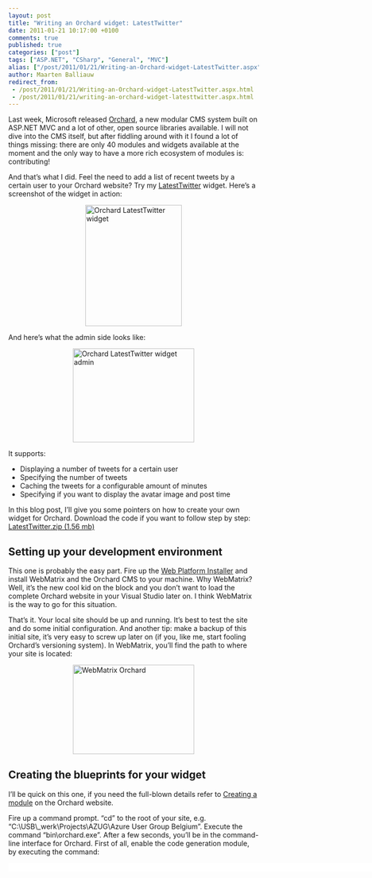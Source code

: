 ```yaml
---
layout: post
title: "Writing an Orchard widget: LatestTwitter"
date: 2011-01-21 10:17:00 +0100
comments: true
published: true
categories: ["post"]
tags: ["ASP.NET", "CSharp", "General", "MVC"]
alias: ["/post/2011/01/21/Writing-an-Orchard-widget-LatestTwitter.aspx", "/post/2011/01/21/writing-an-orchard-widget-latesttwitter.aspx"]
author: Maarten Balliauw
redirect_from:
 - /post/2011/01/21/Writing-an-Orchard-widget-LatestTwitter.aspx.html
 - /post/2011/01/21/writing-an-orchard-widget-latesttwitter.aspx.html
---
```

<p>Last week, Microsoft released <a href="http://www.orchardproject.net/">Orchard</a>, a new modular CMS system built on ASP.NET MVC and a lot of other, open source libraries available. I will not dive into the CMS itself, but after fiddling around with it I found a lot of things missing: there are only 40 modules and widgets available at the moment and the only way to have a more rich ecosystem of modules is: contributing!</p>
<p>And that&rsquo;s what I did. Feel the need to add a list of recent tweets by a certain user to your Orchard website? Try my <a href="http://www.orchardproject.net/gallery/Packages/Search?packageType=Modules&amp;searchCategory=All+Categories&amp;searchTerm=latesttwitter" target="_blank">LatestTwitter</a> widget. Here&rsquo;s a screenshot of the widget in action:</p>
<p><a href="/images/image_98.png"><img style="background-image: none; border-bottom: 0px; border-left: 0px; padding-left: 0px; padding-right: 0px; display: block; float: none; margin-left: auto; border-top: 0px; margin-right: auto; border-right: 0px; padding-top: 0px" title="Orchard LatestTwitter widget" src="/images/image_thumb_68.png" border="0" alt="Orchard LatestTwitter widget" width="194" height="244" /></a></p>
<p>And here&rsquo;s what the admin side looks like:</p>
<p><a href="/images/image_99.png"><img style="background-image: none; border-bottom: 0px; border-left: 0px; padding-left: 0px; padding-right: 0px; display: block; float: none; margin-left: auto; border-top: 0px; margin-right: auto; border-right: 0px; padding-top: 0px" title="Orchard LatestTwitter widget admin" src="/images/image_thumb_69.png" border="0" alt="Orchard LatestTwitter widget admin" width="244" height="189" /></a></p>
<p>It supports:</p>
<ul>
<li>Displaying a number of tweets for a certain user</li>
<li>Specifying the number of tweets</li>
<li>Caching the tweets for a configurable amount of minutes</li>
<li>Specifying if you want to display the avatar image and post time</li>
</ul>
<p>In this blog post, I&rsquo;ll give you some pointers on how to create your own widget for Orchard. Download the code if you want to follow step by step: <a href="/files/2011/1/LatestTwitter.zip">LatestTwitter.zip (1.56 mb)</a></p>
<h2>Setting up your development environment</h2>
<p>This one is probably the easy part. Fire up the <a href="http://microsoft.com/web" target="_blank">Web Platform Installer</a> and install WebMatrix and the Orchard CMS to your machine. Why WebMatrix? Well, it&rsquo;s the new cool kid on the block and you don&rsquo;t want to load the complete Orchard website in your Visual Studio later on. I think WebMatrix is the way to go for this situation.</p>
<p>That&rsquo;s it. Your local site should be up and running. It&rsquo;s best to test the site and do some initial configuration. And another tip: make a backup of this initial site, it&rsquo;s very easy to screw up later on (if you, like me, start fooling Orchard&rsquo;s versioning system). In WebMatrix, you&rsquo;ll find the path to where your site is located:</p>
<p><a href="/images/image_100.png"><img style="background-image: none; border-bottom: 0px; border-left: 0px; padding-left: 0px; padding-right: 0px; display: block; float: none; margin-left: auto; border-top: 0px; margin-right: auto; border-right: 0px; padding-top: 0px" title="WebMatrix Orchard" src="/images/image_thumb_70.png" border="0" alt="WebMatrix Orchard" width="244" height="180" /></a></p>
<h2>Creating the blueprints for your widget</h2>
<p>I&rsquo;ll be quick on this one, if you need the full-blown details refer to <a href="http://www.orchardproject.net/docs/Creating-a-module-with-a-simple-text-editor.ashx" target="_blank">Creating a module</a> on the Orchard website.</p>
<p>Fire up a command prompt. &ldquo;cd&rdquo; to the root of your site, e.g. &ldquo;C:\USB\_werk\Projects\AZUG\Azure User Group Belgium&rdquo;. Execute the command &ldquo;bin\orchard.exe&rdquo;. After a few seconds, you&rsquo;ll be in the command-line interface for Orchard. First of all, enable the code generation module, by executing the command:</p>
<div id="scid:9D7513F9-C04C-4721-824A-2B34F0212519:bafa08bf-1252-4f7e-8e00-aab381e85d32" class="wlWriterEditableSmartContent" style="padding-bottom: 0px; margin: 0px; padding-left: 0px; padding-right: 0px; display: inline; float: none; padding-top: 0px">
<pre style="background-color: white; width: 742px; height: 17px; overflow: auto;"><div><!--

Code highlighting produced by Actipro CodeHighlighter (freeware)
http://www.CodeHighlighter.com/

--><span style="color: #008080;">1</span> <span style="color: #000000;">feature enable Orchard</span><span style="color: #000000;">.</span><span style="color: #000000;">CodeGeneration</span></div></pre>
<!-- Code inserted with Steve Dunn's Windows Live Writer Code Formatter Plugin.  http://dunnhq.com --></div>
<p>This module makes it easier to create new modules, widgets and themes. You can do all of that manually, but why go that route if this route allows you to be lazy? Let&rsquo;s create the blueprints for our module:</p>
<div id="scid:9D7513F9-C04C-4721-824A-2B34F0212519:6336fdd2-42e5-41eb-97d2-7ffa74f097af" class="wlWriterEditableSmartContent" style="padding-bottom: 0px; margin: 0px; padding-left: 0px; padding-right: 0px; display: inline; float: none; padding-top: 0px">
<pre style="background-color: white; width: 742px; height: 21px; overflow: auto;"><div><!--

Code highlighting produced by Actipro CodeHighlighter (freeware)
http://www.CodeHighlighter.com/

--><span style="color: #008080;">1</span> <span style="color: #000000;">codegen module LatestTwitter</span></div></pre>
<!-- Code inserted with Steve Dunn's Windows Live Writer Code Formatter Plugin.  http://dunnhq.com --></div>
<p>There&rsquo;s a new Visual Studio project waiting for you on your file system, in my case at &ldquo;C:\USB\_werk\Projects\AZUG\Azure User Group Belgium\Modules\LatestTwitter&rdquo;. Easy, no?</p>
<h2>Building the widget</h2>
<p>In order to build a widget, you need:</p>
<ul>
<li>A model for your widget &ldquo;part&rdquo;</li>
<li>A record in which this can be stored</li>
<li>A database table in which the record can be stored</li>
</ul>
<p>Let&rsquo;s start top down: model first. The model that I&rsquo;m talking about is not an ASP.NET MVC &ldquo;View Model&rdquo;, it&rsquo;s really the domain object you are working with in the rest of your widget&rsquo;s back-end. I will be doing something bad here: I&rsquo;ll just expose the domain model to the ASP.NET MVC view later on, for sake of simplicity and because it&rsquo;s only one small class I&rsquo;m using. Here&rsquo;s how my <em>TwitterWidgetPart</em> model is coded:</p>
<div id="scid:9D7513F9-C04C-4721-824A-2B34F0212519:4864dd93-2a2f-4169-b920-1504e9279c5c" class="wlWriterEditableSmartContent" style="padding-bottom: 0px; margin: 0px; padding-left: 0px; padding-right: 0px; display: inline; float: none; padding-top: 0px">
<pre style="background-color: white; width: 742px; height: 324px; overflow: auto;"><div><!--

Code highlighting produced by Actipro CodeHighlighter (freeware)
http://www.CodeHighlighter.com/

--><span style="color: #008080;"> 1</span> <span style="color: #0000FF;">public</span><span style="color: #000000;"> </span><span style="color: #0000FF;">class</span><span style="color: #000000;"> TwitterWidgetPart : ContentPart</span><span style="color: #000000;">&lt;</span><span style="color: #000000;">TwitterWidgetRecord</span><span style="color: #000000;">&gt;</span><span style="color: #000000;">
</span><span style="color: #008080;"> 2</span> <span style="color: #000000;">{
</span><span style="color: #008080;"> 3</span> <span style="color: #000000;">    [Required]
</span><span style="color: #008080;"> 4</span> <span style="color: #000000;">    </span><span style="color: #0000FF;">public</span><span style="color: #000000;"> </span><span style="color: #0000FF;">string</span><span style="color: #000000;"> Username
</span><span style="color: #008080;"> 5</span> <span style="color: #000000;">    {
</span><span style="color: #008080;"> 6</span> <span style="color: #000000;">        </span><span style="color: #0000FF;">get</span><span style="color: #000000;"> { </span><span style="color: #0000FF;">return</span><span style="color: #000000;"> Record.Username; }
</span><span style="color: #008080;"> 7</span> <span style="color: #000000;">        </span><span style="color: #0000FF;">set</span><span style="color: #000000;"> { Record.Username </span><span style="color: #000000;">=</span><span style="color: #000000;"> value; }
</span><span style="color: #008080;"> 8</span> <span style="color: #000000;">    }
</span><span style="color: #008080;"> 9</span> <span style="color: #000000;">
</span><span style="color: #008080;">10</span> <span style="color: #000000;">    [Required]
</span><span style="color: #008080;">11</span> <span style="color: #000000;">    [DefaultValue(</span><span style="color: #800000;">"</span><span style="color: #800000;">5</span><span style="color: #800000;">"</span><span style="color: #000000;">)]
</span><span style="color: #008080;">12</span> <span style="color: #000000;">    [DisplayName(</span><span style="color: #800000;">"</span><span style="color: #800000;">Number of Tweets to display</span><span style="color: #800000;">"</span><span style="color: #000000;">)]
</span><span style="color: #008080;">13</span> <span style="color: #000000;">    </span><span style="color: #0000FF;">public</span><span style="color: #000000;"> </span><span style="color: #0000FF;">int</span><span style="color: #000000;"> Count
</span><span style="color: #008080;">14</span> <span style="color: #000000;">    {
</span><span style="color: #008080;">15</span> <span style="color: #000000;">        </span><span style="color: #0000FF;">get</span><span style="color: #000000;"> { </span><span style="color: #0000FF;">return</span><span style="color: #000000;"> Record.Count; }
</span><span style="color: #008080;">16</span> <span style="color: #000000;">        </span><span style="color: #0000FF;">set</span><span style="color: #000000;"> { Record.Count </span><span style="color: #000000;">=</span><span style="color: #000000;"> value; }
</span><span style="color: #008080;">17</span> <span style="color: #000000;">    }
</span><span style="color: #008080;">18</span> <span style="color: #000000;">
</span><span style="color: #008080;">19</span> <span style="color: #000000;">    [Required]
</span><span style="color: #008080;">20</span> <span style="color: #000000;">    [DefaultValue(</span><span style="color: #800000;">"</span><span style="color: #800000;">5</span><span style="color: #800000;">"</span><span style="color: #000000;">)]
</span><span style="color: #008080;">21</span> <span style="color: #000000;">    [DisplayName(</span><span style="color: #800000;">"</span><span style="color: #800000;">Time to cache Tweets (in minutes)</span><span style="color: #800000;">"</span><span style="color: #000000;">)]
</span><span style="color: #008080;">22</span> <span style="color: #000000;">    </span><span style="color: #0000FF;">public</span><span style="color: #000000;"> </span><span style="color: #0000FF;">int</span><span style="color: #000000;"> CacheMinutes
</span><span style="color: #008080;">23</span> <span style="color: #000000;">    {
</span><span style="color: #008080;">24</span> <span style="color: #000000;">        </span><span style="color: #0000FF;">get</span><span style="color: #000000;"> { </span><span style="color: #0000FF;">return</span><span style="color: #000000;"> Record.CacheMinutes; }
</span><span style="color: #008080;">25</span> <span style="color: #000000;">        </span><span style="color: #0000FF;">set</span><span style="color: #000000;"> { Record.CacheMinutes </span><span style="color: #000000;">=</span><span style="color: #000000;"> value; }
</span><span style="color: #008080;">26</span> <span style="color: #000000;">    }
</span><span style="color: #008080;">27</span> <span style="color: #000000;">
</span><span style="color: #008080;">28</span> <span style="color: #000000;">    </span><span style="color: #0000FF;">public</span><span style="color: #000000;"> </span><span style="color: #0000FF;">bool</span><span style="color: #000000;"> ShowAvatars
</span><span style="color: #008080;">29</span> <span style="color: #000000;">    {
</span><span style="color: #008080;">30</span> <span style="color: #000000;">        </span><span style="color: #0000FF;">get</span><span style="color: #000000;"> { </span><span style="color: #0000FF;">return</span><span style="color: #000000;"> Record.ShowAvatars; }
</span><span style="color: #008080;">31</span> <span style="color: #000000;">        </span><span style="color: #0000FF;">set</span><span style="color: #000000;"> { Record.ShowAvatars </span><span style="color: #000000;">=</span><span style="color: #000000;"> value; }
</span><span style="color: #008080;">32</span> <span style="color: #000000;">    }
</span><span style="color: #008080;">33</span> <span style="color: #000000;">
</span><span style="color: #008080;">34</span> <span style="color: #000000;">    </span><span style="color: #0000FF;">public</span><span style="color: #000000;"> </span><span style="color: #0000FF;">bool</span><span style="color: #000000;"> ShowTimestamps
</span><span style="color: #008080;">35</span> <span style="color: #000000;">    {
</span><span style="color: #008080;">36</span> <span style="color: #000000;">        </span><span style="color: #0000FF;">get</span><span style="color: #000000;"> { </span><span style="color: #0000FF;">return</span><span style="color: #000000;"> Record.ShowTimestamps; }
</span><span style="color: #008080;">37</span> <span style="color: #000000;">        </span><span style="color: #0000FF;">set</span><span style="color: #000000;"> { Record.ShowTimestamps </span><span style="color: #000000;">=</span><span style="color: #000000;"> value; }
</span><span style="color: #008080;">38</span> <span style="color: #000000;">    }
</span><span style="color: #008080;">39</span> <span style="color: #000000;">}</span></div></pre>
<!-- Code inserted with Steve Dunn's Windows Live Writer Code Formatter Plugin.  http://dunnhq.com --></div>
<p>Just some properties that represent my widget&rsquo;s settings. Do note that these all depend on a <em>TwitterWidgetRecord</em>, which is the persistency class used by Orchard. I&rsquo;ll give you the code for that one as well:</p>
<div id="scid:9D7513F9-C04C-4721-824A-2B34F0212519:3e66a140-cf25-44ba-8e22-a41742428eca" class="wlWriterEditableSmartContent" style="padding-bottom: 0px; margin: 0px; padding-left: 0px; padding-right: 0px; display: inline; float: none; padding-top: 0px">
<pre style="background-color: white; width: 742px; height: 130px; overflow: auto;"><div><!--

Code highlighting produced by Actipro CodeHighlighter (freeware)
http://www.CodeHighlighter.com/

--><span style="color: #008080;">1</span> <span style="color: #0000FF;">public</span><span style="color: #000000;"> </span><span style="color: #0000FF;">class</span><span style="color: #000000;"> TwitterWidgetRecord : ContentPartRecord
</span><span style="color: #008080;">2</span> <span style="color: #000000;">{
</span><span style="color: #008080;">3</span> <span style="color: #000000;">    </span><span style="color: #0000FF;">public</span><span style="color: #000000;"> </span><span style="color: #0000FF;">virtual</span><span style="color: #000000;"> </span><span style="color: #0000FF;">string</span><span style="color: #000000;"> Username { </span><span style="color: #0000FF;">get</span><span style="color: #000000;">; </span><span style="color: #0000FF;">set</span><span style="color: #000000;">; }
</span><span style="color: #008080;">4</span> <span style="color: #000000;">    </span><span style="color: #0000FF;">public</span><span style="color: #000000;"> </span><span style="color: #0000FF;">virtual</span><span style="color: #000000;"> </span><span style="color: #0000FF;">int</span><span style="color: #000000;"> Count { </span><span style="color: #0000FF;">get</span><span style="color: #000000;">; </span><span style="color: #0000FF;">set</span><span style="color: #000000;">; }
</span><span style="color: #008080;">5</span> <span style="color: #000000;">    </span><span style="color: #0000FF;">public</span><span style="color: #000000;"> </span><span style="color: #0000FF;">virtual</span><span style="color: #000000;"> </span><span style="color: #0000FF;">int</span><span style="color: #000000;"> CacheMinutes { </span><span style="color: #0000FF;">get</span><span style="color: #000000;">; </span><span style="color: #0000FF;">set</span><span style="color: #000000;">; }
</span><span style="color: #008080;">6</span> <span style="color: #000000;">    </span><span style="color: #0000FF;">public</span><span style="color: #000000;"> </span><span style="color: #0000FF;">virtual</span><span style="color: #000000;"> </span><span style="color: #0000FF;">bool</span><span style="color: #000000;"> ShowAvatars { </span><span style="color: #0000FF;">get</span><span style="color: #000000;">; </span><span style="color: #0000FF;">set</span><span style="color: #000000;">; }
</span><span style="color: #008080;">7</span> <span style="color: #000000;">    </span><span style="color: #0000FF;">public</span><span style="color: #000000;"> </span><span style="color: #0000FF;">virtual</span><span style="color: #000000;"> </span><span style="color: #0000FF;">bool</span><span style="color: #000000;"> ShowTimestamps { </span><span style="color: #0000FF;">get</span><span style="color: #000000;">; </span><span style="color: #0000FF;">set</span><span style="color: #000000;">; }
</span><span style="color: #008080;">8</span> <span style="color: #000000;">}</span></div></pre>
<!-- Code inserted with Steve Dunn's Windows Live Writer Code Formatter Plugin.  http://dunnhq.com --></div>
<p>See these &ldquo;virtual&rdquo; properties everywere? Ever worked with NHibernate and have a feeling that this *may* just be similar? Well, it is! Orchard uses NHibernate below the covers. Reason for these virtuals is that a proxy for your class instance will be created on the fly, overriding your properties with persistence specific actions.</p>
<p>The last thing we need is a database table. This is done in a &ldquo;migration&rdquo; class, a class that is responsible for telling Orchard what your widget needs in terms of storage, content types and such. Return to your command prompt and run the following:</p>
<div id="scid:9D7513F9-C04C-4721-824A-2B34F0212519:fb1ed631-10bf-4101-a95e-5b855d9a6acf" class="wlWriterEditableSmartContent" style="padding-bottom: 0px; margin: 0px; padding-left: 0px; padding-right: 0px; display: inline; float: none; padding-top: 0px">
<pre style="background-color: white; width: 742px; height: 17px; overflow: auto;"><div><!--

Code highlighting produced by Actipro CodeHighlighter (freeware)
http://www.CodeHighlighter.com/

--><span style="color: #008080;">1</span> <span style="color: #000000;">codegen datamigration LatestTwitter</span></div></pre>
<!-- Code inserted with Steve Dunn's Windows Live Writer Code Formatter Plugin.  http://dunnhq.com --></div>
<p>A file called &ldquo;Migrations.cs&rdquo; will be created in your module&rsquo;s directory. Just add it to your solution and have a look at it. The <em>Create()</em> method you see is called initially when your module is installed. It creates a database table to hold your <em>TwitterWidgetRecord</em>.</p>
<p>Note that once you have an install base of your widget, never tamper with this code again or people may get stuck upgrading your widget over time. Been there, done that during development and it&rsquo;s no fun at all&hellip;</p>
<p>Because I started small, my Migrations.cs file looks a bit different:</p>
<div id="scid:9D7513F9-C04C-4721-824A-2B34F0212519:2ba2bf27-7a16-42c8-852f-ca958f3aef75" class="wlWriterEditableSmartContent" style="padding-bottom: 0px; margin: 0px; padding-left: 0px; padding-right: 0px; display: inline; float: none; padding-top: 0px">
<pre style="background-color: white; width: 742px; height: 409px; overflow: auto;"><div><!--

Code highlighting produced by Actipro CodeHighlighter (freeware)
http://www.CodeHighlighter.com/

--><span style="color: #008080;"> 1</span> <span style="color: #000000;">public class Migrations : DataMigrationImpl {
</span><span style="color: #008080;"> 2</span> <span style="color: #000000;">    public int Create</span><span style="color: #000000;">()</span><span style="color: #000000;"> {
</span><span style="color: #008080;"> 3</span> <span style="color: #000000;">        </span><span style="color: #000000;">//</span><span style="color: #000000;"> Creating table TwitterWidgetRecord
</span><span style="color: #008080;"> 4</span> <span style="color: #000000;">        SchemaBuilder</span><span style="color: #000000;">.</span><span style="color: #000000;">CreateTable</span><span style="color: #000000;">(</span><span style="color: #000000;">"</span><span style="color: #000000;">TwitterWidgetRecord</span><span style="color: #000000;">"</span><span style="color: #000000;">,</span><span style="color: #000000;"> table </span><span style="color: #000000;">=&gt;</span><span style="color: #000000;"> table
</span><span style="color: #008080;"> 5</span> <span style="color: #000000;">            </span><span style="color: #000000;">.</span><span style="color: #000000;">ContentPartRecord</span><span style="color: #000000;">()</span><span style="color: #000000;">
</span><span style="color: #008080;"> 6</span> <span style="color: #000000;">            </span><span style="color: #000000;">.</span><span style="color: #000000;">Column</span><span style="color: #000000;">(</span><span style="color: #000000;">"</span><span style="color: #000000;">Username</span><span style="color: #000000;">"</span><span style="color: #000000;">,</span><span style="color: #000000;"> DbType</span><span style="color: #000000;">.</span><span style="color: #000000;">String</span><span style="color: #000000;">)</span><span style="color: #000000;">
</span><span style="color: #008080;"> 7</span> <span style="color: #000000;">            </span><span style="color: #000000;">.</span><span style="color: #000000;">Column</span><span style="color: #000000;">(</span><span style="color: #000000;">"</span><span style="color: #000000;">Count</span><span style="color: #000000;">"</span><span style="color: #000000;">,</span><span style="color: #000000;"> DbType</span><span style="color: #000000;">.</span><span style="color: #000000;">Int32</span><span style="color: #000000;">)</span><span style="color: #000000;">
</span><span style="color: #008080;"> 8</span> <span style="color: #000000;">        </span><span style="color: #000000;">);</span><span style="color: #000000;">
</span><span style="color: #008080;"> 9</span> <span style="color: #000000;">
</span><span style="color: #008080;">10</span> <span style="color: #000000;">        ContentDefinitionManager</span><span style="color: #000000;">.</span><span style="color: #000000;">AlterPartDefinition</span><span style="color: #000000;">(</span><span style="color: #000000;">typeof</span><span style="color: #000000;">(</span><span style="color: #000000;">TwitterWidgetPart</span><span style="color: #000000;">).</span><span style="color: #000000;">Name</span><span style="color: #000000;">,</span><span style="color: #000000;">
</span><span style="color: #008080;">11</span> <span style="color: #000000;">            builder </span><span style="color: #000000;">=&gt;</span><span style="color: #000000;"> builder</span><span style="color: #000000;">.</span><span style="color: #000000;">Attachable</span><span style="color: #000000;">());</span><span style="color: #000000;">
</span><span style="color: #008080;">12</span> <span style="color: #000000;">
</span><span style="color: #008080;">13</span> <span style="color: #000000;">        </span><span style="color: #0000FF;">return</span><span style="color: #000000;"> </span><span style="color: #000000;">1</span><span style="color: #000000;">;</span><span style="color: #000000;">
</span><span style="color: #008080;">14</span> <span style="color: #000000;">    }
</span><span style="color: #008080;">15</span> <span style="color: #000000;">
</span><span style="color: #008080;">16</span> <span style="color: #000000;">    public int UpdateFrom1</span><span style="color: #000000;">()</span><span style="color: #000000;">
</span><span style="color: #008080;">17</span> <span style="color: #000000;">    {
</span><span style="color: #008080;">18</span> <span style="color: #000000;">        ContentDefinitionManager</span><span style="color: #000000;">.</span><span style="color: #000000;">AlterTypeDefinition</span><span style="color: #000000;">(</span><span style="color: #000000;">"</span><span style="color: #000000;">TwitterWidget</span><span style="color: #000000;">"</span><span style="color: #000000;">,</span><span style="color: #000000;"> cfg </span><span style="color: #000000;">=&gt;</span><span style="color: #000000;"> cfg
</span><span style="color: #008080;">19</span> <span style="color: #000000;">            </span><span style="color: #000000;">.</span><span style="color: #000000;">WithPart</span><span style="color: #000000;">(</span><span style="color: #000000;">"</span><span style="color: #000000;">TwitterWidgetPart</span><span style="color: #000000;">"</span><span style="color: #000000;">)</span><span style="color: #000000;">
</span><span style="color: #008080;">20</span> <span style="color: #000000;">            </span><span style="color: #000000;">.</span><span style="color: #000000;">WithPart</span><span style="color: #000000;">(</span><span style="color: #000000;">"</span><span style="color: #000000;">WidgetPart</span><span style="color: #000000;">"</span><span style="color: #000000;">)</span><span style="color: #000000;">
</span><span style="color: #008080;">21</span> <span style="color: #000000;">            </span><span style="color: #000000;">.</span><span style="color: #000000;">WithPart</span><span style="color: #000000;">(</span><span style="color: #000000;">"</span><span style="color: #000000;">CommonPart</span><span style="color: #000000;">"</span><span style="color: #000000;">)</span><span style="color: #000000;">
</span><span style="color: #008080;">22</span> <span style="color: #000000;">            </span><span style="color: #000000;">.</span><span style="color: #000000;">WithSetting</span><span style="color: #000000;">(</span><span style="color: #000000;">"</span><span style="color: #000000;">Stereotype</span><span style="color: #000000;">"</span><span style="color: #000000;">,</span><span style="color: #000000;"> </span><span style="color: #000000;">"</span><span style="color: #000000;">Widget</span><span style="color: #000000;">"</span><span style="color: #000000;">));</span><span style="color: #000000;">
</span><span style="color: #008080;">23</span> <span style="color: #000000;">
</span><span style="color: #008080;">24</span> <span style="color: #000000;">        </span><span style="color: #0000FF;">return</span><span style="color: #000000;"> </span><span style="color: #000000;">2</span><span style="color: #000000;">;</span><span style="color: #000000;">
</span><span style="color: #008080;">25</span> <span style="color: #000000;">    }
</span><span style="color: #008080;">26</span> <span style="color: #000000;">
</span><span style="color: #008080;">27</span> <span style="color: #000000;">    public int UpdateFrom2</span><span style="color: #000000;">()</span><span style="color: #000000;">
</span><span style="color: #008080;">28</span> <span style="color: #000000;">    {
</span><span style="color: #008080;">29</span> <span style="color: #000000;">        SchemaBuilder</span><span style="color: #000000;">.</span><span style="color: #000000;">AlterTable</span><span style="color: #000000;">(</span><span style="color: #000000;">"</span><span style="color: #000000;">TwitterWidgetRecord</span><span style="color: #000000;">"</span><span style="color: #000000;">,</span><span style="color: #000000;"> table </span><span style="color: #000000;">=&gt;</span><span style="color: #000000;"> table
</span><span style="color: #008080;">30</span> <span style="color: #000000;">            </span><span style="color: #000000;">.</span><span style="color: #000000;">AddColumn</span><span style="color: #000000;">(</span><span style="color: #000000;">"</span><span style="color: #000000;">CacheMinutes</span><span style="color: #000000;">"</span><span style="color: #000000;">,</span><span style="color: #000000;"> DbType</span><span style="color: #000000;">.</span><span style="color: #000000;">Int32</span><span style="color: #000000;">)</span><span style="color: #000000;">
</span><span style="color: #008080;">31</span> <span style="color: #000000;">        </span><span style="color: #000000;">);</span><span style="color: #000000;">
</span><span style="color: #008080;">32</span> <span style="color: #000000;">
</span><span style="color: #008080;">33</span> <span style="color: #000000;">        </span><span style="color: #0000FF;">return</span><span style="color: #000000;"> </span><span style="color: #000000;">3</span><span style="color: #000000;">;</span><span style="color: #000000;">
</span><span style="color: #008080;">34</span> <span style="color: #000000;">    }
</span><span style="color: #008080;">35</span> <span style="color: #000000;">
</span><span style="color: #008080;">36</span> <span style="color: #000000;">    public int UpdateFrom3</span><span style="color: #000000;">()</span><span style="color: #000000;">
</span><span style="color: #008080;">37</span> <span style="color: #000000;">    {
</span><span style="color: #008080;">38</span> <span style="color: #000000;">        SchemaBuilder</span><span style="color: #000000;">.</span><span style="color: #000000;">AlterTable</span><span style="color: #000000;">(</span><span style="color: #000000;">"</span><span style="color: #000000;">TwitterWidgetRecord</span><span style="color: #000000;">"</span><span style="color: #000000;">,</span><span style="color: #000000;"> table </span><span style="color: #000000;">=&gt;</span><span style="color: #000000;"> table
</span><span style="color: #008080;">39</span> <span style="color: #000000;">            </span><span style="color: #000000;">.</span><span style="color: #000000;">AddColumn</span><span style="color: #000000;">(</span><span style="color: #000000;">"</span><span style="color: #000000;">ShowAvatars</span><span style="color: #000000;">"</span><span style="color: #000000;">,</span><span style="color: #000000;"> DbType</span><span style="color: #000000;">.</span><span style="color: #000000;">Boolean</span><span style="color: #000000;">)</span><span style="color: #000000;">
</span><span style="color: #008080;">40</span> <span style="color: #000000;">        </span><span style="color: #000000;">);</span><span style="color: #000000;">
</span><span style="color: #008080;">41</span> <span style="color: #000000;">        SchemaBuilder</span><span style="color: #000000;">.</span><span style="color: #000000;">AlterTable</span><span style="color: #000000;">(</span><span style="color: #000000;">"</span><span style="color: #000000;">TwitterWidgetRecord</span><span style="color: #000000;">"</span><span style="color: #000000;">,</span><span style="color: #000000;"> table </span><span style="color: #000000;">=&gt;</span><span style="color: #000000;"> table
</span><span style="color: #008080;">42</span> <span style="color: #000000;">            </span><span style="color: #000000;">.</span><span style="color: #000000;">AddColumn</span><span style="color: #000000;">(</span><span style="color: #000000;">"</span><span style="color: #000000;">ShowTimestamps</span><span style="color: #000000;">"</span><span style="color: #000000;">,</span><span style="color: #000000;"> DbType</span><span style="color: #000000;">.</span><span style="color: #000000;">Boolean</span><span style="color: #000000;">)</span><span style="color: #000000;">
</span><span style="color: #008080;">43</span> <span style="color: #000000;">        </span><span style="color: #000000;">);</span><span style="color: #000000;">
</span><span style="color: #008080;">44</span> <span style="color: #000000;">        
</span><span style="color: #008080;">45</span> <span style="color: #000000;">        </span><span style="color: #0000FF;">return</span><span style="color: #000000;"> </span><span style="color: #000000;">4</span><span style="color: #000000;">;</span><span style="color: #000000;">
</span><span style="color: #008080;">46</span> <span style="color: #000000;">    }
</span><span style="color: #008080;">47</span> <span style="color: #000000;">}</span></div></pre>
<!-- Code inserted with Steve Dunn's Windows Live Writer Code Formatter Plugin.  http://dunnhq.com --></div>
<p>You see these <em>UpdateFromX()</em> methods? These are &ldquo;upgrades&rdquo; to your module. Whenever ou deploy a new version to the Orchard Gallery and someone updates the widget in their Orchard site, these methods will be used to upgrade the database schema and other things, if needed. Because I started small, I have some upgrades there already&hellip;</p>
<p>The<em> UpdateFrom1()</em> is actually a required one (although I could have done this in the <em>Create()</em> method as well): I&rsquo;m telling Orchard that my <em>TwitterWidget</em> is a new content type, that it contains a <em>TwitterWidgetPart</em>, is a <em>WidgetPart</em> and can be typed as a <em>Widget</em>. A lot of text, but basically I&rsquo;m just telling Orchard to treat my <em>TwitterWidgetPart </em>as a widget rather than anything else.</p>
<h2>Drivers and handlers</h2>
<p>We need a handler. It is a type comparable with ASP.NET MVC&rsquo;s filters and is executed whenever content containing your widget is requested. Why do we need a handler? Easy: we need to tell Orchard that we&rsquo;re actually making use of a persitence store for our widget. Here&rsquo;s the code:</p>
<div id="scid:9D7513F9-C04C-4721-824A-2B34F0212519:efa3e953-6cc0-4e10-8a4b-a00b799dcc9e" class="wlWriterEditableSmartContent" style="padding-bottom: 0px; margin: 0px; padding-left: 0px; padding-right: 0px; display: inline; float: none; padding-top: 0px">
<pre style="background-color: white; width: 742px; height: 108px; overflow: auto;"><div><!--

Code highlighting produced by Actipro CodeHighlighter (freeware)
http://www.CodeHighlighter.com/

--><span style="color: #008080;">1</span> <span style="color: #0000FF;">public</span><span style="color: #000000;"> </span><span style="color: #0000FF;">class</span><span style="color: #000000;"> TwitterWidgetRecordHandler : ContentHandler
</span><span style="color: #008080;">2</span> <span style="color: #000000;">{
</span><span style="color: #008080;">3</span> <span style="color: #000000;">    </span><span style="color: #0000FF;">public</span><span style="color: #000000;"> TwitterWidgetRecordHandler(IRepository</span><span style="color: #000000;">&lt;</span><span style="color: #000000;">TwitterWidgetRecord</span><span style="color: #000000;">&gt;</span><span style="color: #000000;"> repository)
</span><span style="color: #008080;">4</span> <span style="color: #000000;">    {
</span><span style="color: #008080;">5</span> <span style="color: #000000;">        Filters.Add(StorageFilter.For(repository));
</span><span style="color: #008080;">6</span> <span style="color: #000000;">    }
</span><span style="color: #008080;">7</span> <span style="color: #000000;">}</span></div></pre>
<!-- Code inserted with Steve Dunn's Windows Live Writer Code Formatter Plugin.  http://dunnhq.com --></div>
<p>There&rsquo;s really no magic to this: it&rsquo;s just telling Orchard to use a repository fo accessing <em>TwitterWidgetRecord</em> data.</p>
<p>Next, we need a driver. This is something that you can compare with an ASP.NET MVC controller. It&rsquo;s used by Orchard to render administrative views, handle posts from the admin interface, &hellip; Here&rsquo;s the code:</p>
<div id="scid:9D7513F9-C04C-4721-824A-2B34F0212519:558dc9e4-5042-469a-b6f0-aead59cd6eb1" class="wlWriterEditableSmartContent" style="padding-bottom: 0px; margin: 0px; padding-left: 0px; padding-right: 0px; display: inline; float: none; padding-top: 0px">
<pre style="background-color: white; width: 742px; height: 604px; overflow: auto;"><div><!--

Code highlighting produced by Actipro CodeHighlighter (freeware)
http://www.CodeHighlighter.com/

--><span style="color: #008080;"> 1</span> <span style="color: #0000FF;">public</span><span style="color: #000000;"> </span><span style="color: #0000FF;">class</span><span style="color: #000000;"> TwitterWidgetDriver 
</span><span style="color: #008080;"> 2</span> <span style="color: #000000;">    : ContentPartDriver</span><span style="color: #000000;">&lt;</span><span style="color: #000000;">TwitterWidgetPart</span><span style="color: #000000;">&gt;</span><span style="color: #000000;">
</span><span style="color: #008080;"> 3</span> <span style="color: #000000;">{
</span><span style="color: #008080;"> 4</span> <span style="color: #000000;">    </span><span style="color: #0000FF;">protected</span><span style="color: #000000;"> ITweetRetrievalService TweetRetrievalService { </span><span style="color: #0000FF;">get</span><span style="color: #000000;">; </span><span style="color: #0000FF;">private</span><span style="color: #000000;"> </span><span style="color: #0000FF;">set</span><span style="color: #000000;">; }
</span><span style="color: #008080;"> 5</span> <span style="color: #000000;">
</span><span style="color: #008080;"> 6</span> <span style="color: #000000;">    </span><span style="color: #0000FF;">public</span><span style="color: #000000;"> TwitterWidgetDriver(ITweetRetrievalService tweetRetrievalService)
</span><span style="color: #008080;"> 7</span> <span style="color: #000000;">    {
</span><span style="color: #008080;"> 8</span> <span style="color: #000000;">        </span><span style="color: #0000FF;">this</span><span style="color: #000000;">.TweetRetrievalService </span><span style="color: #000000;">=</span><span style="color: #000000;"> tweetRetrievalService;
</span><span style="color: #008080;"> 9</span> <span style="color: #000000;">    }
</span><span style="color: #008080;">10</span> <span style="color: #000000;">
</span><span style="color: #008080;">11</span> <span style="color: #000000;">    </span><span style="color: #008000;">//</span><span style="color: #008000;"> GET</span><span style="color: #008000;">
</span><span style="color: #008080;">12</span> <span style="color: #000000;">    </span><span style="color: #0000FF;">protected</span><span style="color: #000000;"> </span><span style="color: #0000FF;">override</span><span style="color: #000000;"> DriverResult Display(
</span><span style="color: #008080;">13</span> <span style="color: #000000;">        TwitterWidgetPart part, </span><span style="color: #0000FF;">string</span><span style="color: #000000;"> displayType, dynamic shapeHelper)
</span><span style="color: #008080;">14</span> <span style="color: #000000;">    {
</span><span style="color: #008080;">15</span> <span style="color: #000000;">        </span><span style="color: #0000FF;">return</span><span style="color: #000000;"> ContentShape(</span><span style="color: #800000;">"</span><span style="color: #800000;">Parts_TwitterWidget</span><span style="color: #800000;">"</span><span style="color: #000000;">,
</span><span style="color: #008080;">16</span> <span style="color: #000000;">            () </span><span style="color: #000000;">=&gt;</span><span style="color: #000000;"> shapeHelper.Parts_TwitterWidget(
</span><span style="color: #008080;">17</span> <span style="color: #000000;">                Username: part.Username </span><span style="color: #000000;">??</span><span style="color: #000000;"> </span><span style="color: #800000;">""</span><span style="color: #000000;">,
</span><span style="color: #008080;">18</span> <span style="color: #000000;">                Tweets: TweetRetrievalService.GetTweetsFor(part),
</span><span style="color: #008080;">19</span> <span style="color: #000000;">                ShowAvatars: part.ShowAvatars,
</span><span style="color: #008080;">20</span> <span style="color: #000000;">                ShowTimestamps: part.ShowTimestamps));
</span><span style="color: #008080;">21</span> <span style="color: #000000;">    }
</span><span style="color: #008080;">22</span> <span style="color: #000000;">
</span><span style="color: #008080;">23</span> <span style="color: #000000;">    </span><span style="color: #008000;">//</span><span style="color: #008000;"> GET</span><span style="color: #008000;">
</span><span style="color: #008080;">24</span> <span style="color: #000000;">    </span><span style="color: #0000FF;">protected</span><span style="color: #000000;"> </span><span style="color: #0000FF;">override</span><span style="color: #000000;"> DriverResult Editor(TwitterWidgetPart part, dynamic shapeHelper)
</span><span style="color: #008080;">25</span> <span style="color: #000000;">    {
</span><span style="color: #008080;">26</span> <span style="color: #000000;">        </span><span style="color: #0000FF;">return</span><span style="color: #000000;"> ContentShape(</span><span style="color: #800000;">"</span><span style="color: #800000;">Parts_TwitterWidget_Edit</span><span style="color: #800000;">"</span><span style="color: #000000;">,
</span><span style="color: #008080;">27</span> <span style="color: #000000;">            () </span><span style="color: #000000;">=&gt;</span><span style="color: #000000;"> shapeHelper.EditorTemplate(
</span><span style="color: #008080;">28</span> <span style="color: #000000;">                TemplateName: </span><span style="color: #800000;">"</span><span style="color: #800000;">Parts/TwitterWidget</span><span style="color: #800000;">"</span><span style="color: #000000;">,
</span><span style="color: #008080;">29</span> <span style="color: #000000;">                Model: part,
</span><span style="color: #008080;">30</span> <span style="color: #000000;">                Prefix: Prefix));
</span><span style="color: #008080;">31</span> <span style="color: #000000;">    }
</span><span style="color: #008080;">32</span> <span style="color: #000000;">
</span><span style="color: #008080;">33</span> <span style="color: #000000;">    </span><span style="color: #008000;">//</span><span style="color: #008000;"> POST</span><span style="color: #008000;">
</span><span style="color: #008080;">34</span> <span style="color: #000000;">    </span><span style="color: #0000FF;">protected</span><span style="color: #000000;"> </span><span style="color: #0000FF;">override</span><span style="color: #000000;"> DriverResult Editor(
</span><span style="color: #008080;">35</span> <span style="color: #000000;">        TwitterWidgetPart part, IUpdateModel updater, dynamic shapeHelper)
</span><span style="color: #008080;">36</span> <span style="color: #000000;">    {
</span><span style="color: #008080;">37</span> <span style="color: #000000;">        updater.TryUpdateModel(part, Prefix, </span><span style="color: #0000FF;">null</span><span style="color: #000000;">, </span><span style="color: #0000FF;">null</span><span style="color: #000000;">);
</span><span style="color: #008080;">38</span> <span style="color: #000000;">        </span><span style="color: #0000FF;">return</span><span style="color: #000000;"> Editor(part, shapeHelper);
</span><span style="color: #008080;">39</span> <span style="color: #000000;">    }
</span><span style="color: #008080;">40</span> <span style="color: #000000;">}</span></div></pre>
<!-- Code inserted with Steve Dunn's Windows Live Writer Code Formatter Plugin.  http://dunnhq.com --></div>
<p>What you see is a <em>Display()</em> method, used for really rendering my widget on the Orchard based website. What I do there is building a dynamic model consisting of the username, the list of tweets and some of the options that I have configured. There&rsquo;s a view for this one as well, located in <em>Views/Parts/TwitterWidget.cshtml</em>:</p>
<div id="scid:9D7513F9-C04C-4721-824A-2B34F0212519:a92e1571-2542-4621-ae97-217770fff30c" class="wlWriterEditableSmartContent" style="padding-bottom: 0px; margin: 0px; padding-left: 0px; padding-right: 0px; display: inline; float: none; padding-top: 0px">
<pre style="background-color: white; width: 742px; height: 77px; overflow: auto;"><div><!--

Code highlighting produced by Actipro CodeHighlighter (freeware)
http://www.CodeHighlighter.com/

--><span style="color: #008080;">1</span> <span style="color: #0000FF;">&lt;</span><span style="color: #800000;">ul </span><span style="color: #FF0000;">class</span><span style="color: #0000FF;">="latest-twitter-list"</span><span style="color: #0000FF;">&gt;</span><span style="color: #000000;">
</span><span style="color: #008080;">2</span> <span style="color: #000000;">@foreach (var tweet in Model.Tweets) {
</span><span style="color: #008080;">3</span> <span style="color: #000000;">    </span><span style="color: #0000FF;">&lt;</span><span style="color: #800000;">text</span><span style="color: #0000FF;">&gt;</span><span style="color: #008000;">&lt;!--</span><span style="color: #008000;"> ... </span><span style="color: #008000;">--&gt;</span><span style="color: #0000FF;">&lt;/</span><span style="color: #800000;">text</span><span style="color: #0000FF;">&gt;</span><span style="color: #000000;">
</span><span style="color: #008080;">4</span> <span style="color: #000000;">}
</span><span style="color: #008080;">5</span> <span style="color: #0000FF;">&lt;/</span><span style="color: #800000;">ul</span><span style="color: #0000FF;">&gt;</span></div></pre>
<!-- Code inserted with Steve Dunn's Windows Live Writer Code Formatter Plugin.  http://dunnhq.com --></div>
<p>The above is the actual view rendered on the page where you place the LatestTwitter widget. Note: don&rsquo;t specify the <em>@model</em> here or it will crash. Simple because the model passed in to this view is nothing you&rsquo;d expect: it&rsquo;s a dynamic object.</p>
<p>Next, there&rsquo;s the two <em>Editor()</em> implementations, one to render the &ldquo;settings&rdquo; and one to persist them. Prettyu standard code which you can just duplicate from any tutorial on Orchard modules. The view for this one is in <em>Views/EditorTemplates/Parts/TwitterWidget.cshtml</em>:</p>
<div id="scid:9D7513F9-C04C-4721-824A-2B34F0212519:99212eb1-2ae7-464b-b6a7-45de95644a83" class="wlWriterEditableSmartContent" style="padding-bottom: 0px; margin: 0px; padding-left: 0px; padding-right: 0px; display: inline; float: none; padding-top: 0px">
<pre style="background-color: white; width: 742px; height: 245px; overflow: auto;"><div><!--

Code highlighting produced by Actipro CodeHighlighter (freeware)
http://www.CodeHighlighter.com/

--><span style="color: #008080;"> 1</span> <span style="color: #000000;">@model LatestTwitter.Models.TwitterWidgetPart
</span><span style="color: #008080;"> 2</span> <span style="color: #000000;">
</span><span style="color: #008080;"> 3</span> <span style="color: #0000FF;">&lt;</span><span style="color: #800000;">fieldset</span><span style="color: #0000FF;">&gt;</span><span style="color: #000000;">
</span><span style="color: #008080;"> 4</span> <span style="color: #000000;">  </span><span style="color: #0000FF;">&lt;</span><span style="color: #800000;">legend</span><span style="color: #0000FF;">&gt;</span><span style="color: #000000;">Latest Twitter</span><span style="color: #0000FF;">&lt;/</span><span style="color: #800000;">legend</span><span style="color: #0000FF;">&gt;</span><span style="color: #000000;">
</span><span style="color: #008080;"> 5</span> <span style="color: #000000;">
</span><span style="color: #008080;"> 6</span> <span style="color: #000000;">  </span><span style="color: #0000FF;">&lt;</span><span style="color: #800000;">div </span><span style="color: #FF0000;">class</span><span style="color: #0000FF;">="editor-label"</span><span style="color: #0000FF;">&gt;</span><span style="color: #000000;">
</span><span style="color: #008080;"> 7</span> <span style="color: #000000;">    @T("Twitter username"):
</span><span style="color: #008080;"> 8</span> <span style="color: #000000;">  </span><span style="color: #0000FF;">&lt;/</span><span style="color: #800000;">div</span><span style="color: #0000FF;">&gt;</span><span style="color: #000000;">
</span><span style="color: #008080;"> 9</span> <span style="color: #000000;">  </span><span style="color: #0000FF;">&lt;</span><span style="color: #800000;">div </span><span style="color: #FF0000;">class</span><span style="color: #0000FF;">="editor-field"</span><span style="color: #0000FF;">&gt;</span><span style="color: #000000;">
</span><span style="color: #008080;">10</span> <span style="color: #000000;">    @@@Html.TextBoxFor(model =&gt; model.Username)
</span><span style="color: #008080;">11</span> <span style="color: #000000;">    @Html.ValidationMessageFor(model =&gt; model.Username)
</span><span style="color: #008080;">12</span> <span style="color: #000000;">  </span><span style="color: #0000FF;">&lt;/</span><span style="color: #800000;">div</span><span style="color: #0000FF;">&gt;</span><span style="color: #000000;">
</span><span style="color: #008080;">13</span> <span style="color: #000000;">
</span><span style="color: #008080;">14</span> <span style="color: #000000;">  </span><span style="color: #008000;">&lt;!--</span><span style="color: #008000;"> ... </span><span style="color: #008000;">--&gt;</span><span style="color: #000000;">
</span><span style="color: #008080;">15</span> <span style="color: #0000FF;">&lt;/</span><span style="color: #800000;">fieldset</span><span style="color: #0000FF;">&gt;</span><span style="color: #000000;">
</span><span style="color: #008080;">16</span> </div></pre>
<!-- Code inserted with Steve Dunn's Windows Live Writer Code Formatter Plugin.  http://dunnhq.com --></div>
<p>Done! Or not? Wel, there&rsquo;s still some logic left: querying Twitter and making sure we don&rsquo;t whistle for the fail whale to come over by querying it too often.</p>
<h2>Implementing ITweetRetrievalService</h2>
<p>Being prepared for change is injecting dependencies rather than hard-coding them. I&rsquo;ve created a <em>ITweetRetrievalService</em> interface responsible for querying Twitter. The implementation will be injected by Orchard&rsquo;s dependency injection infrastructure later on. Here&rsquo;s the code:</p>
<div id="scid:9D7513F9-C04C-4721-824A-2B34F0212519:3b94c152-f08c-4966-9254-75603a36cd17" class="wlWriterEditableSmartContent" style="padding-bottom: 0px; margin: 0px; padding-left: 0px; padding-right: 0px; display: inline; float: none; padding-top: 0px">
<pre style="background-color: white; width: 742px; height: 75px; overflow: auto;"><div><!--

Code highlighting produced by Actipro CodeHighlighter (freeware)
http://www.CodeHighlighter.com/

--><span style="color: #008080;">1</span> <span style="color: #000000;">public interface ITweetRetrievalService
</span><span style="color: #008080;">2</span> <span style="color: #000000;">    : IDependency
</span><span style="color: #008080;">3</span> <span style="color: #000000;">{
</span><span style="color: #008080;">4</span> <span style="color: #000000;">    List</span><span style="color: #0000FF;">&lt;</span><span style="color: #800000;">TweetModel</span><span style="color: #0000FF;">&gt;</span><span style="color: #000000;"> GetTweetsFor(TwitterWidgetPart part);
</span><span style="color: #008080;">5</span> <span style="color: #000000;">}</span></div></pre>
<!-- Code inserted with Steve Dunn's Windows Live Writer Code Formatter Plugin.  http://dunnhq.com --></div>
<p>See the <em>IDependency</em> interface I&rsquo;m inheriting? That&rsquo;s the way to tell Orchard to look for an implementation of this interface at runtime. Who said dependency injection was hard?</p>
<p>Next, the implementation. Let&rsquo;s first look at the code:</p>
<div id="scid:9D7513F9-C04C-4721-824A-2B34F0212519:f46b95d2-c49e-49d1-9817-7d823e5b64fc" class="wlWriterEditableSmartContent" style="padding-bottom: 0px; margin: 0px; padding-left: 0px; padding-right: 0px; display: inline; float: none; padding-top: 0px">
<pre style="background-color: white; width: 742px; height: 613px; overflow: auto;"><div><!--

Code highlighting produced by Actipro CodeHighlighter (freeware)
http://www.CodeHighlighter.com/

--><span style="color: #008080;"> 1</span> <span style="color: #000000;">[UsedImplicitly]
</span><span style="color: #008080;"> 2</span> <span style="color: #0000FF;">public</span><span style="color: #000000;"> </span><span style="color: #0000FF;">class</span><span style="color: #000000;"> CachedTweetRetrievalService
</span><span style="color: #008080;"> 3</span> <span style="color: #000000;">    : ITweetRetrievalService
</span><span style="color: #008080;"> 4</span> <span style="color: #000000;">{
</span><span style="color: #008080;"> 5</span> <span style="color: #000000;">    </span><span style="color: #0000FF;">protected</span><span style="color: #000000;"> </span><span style="color: #0000FF;">readonly</span><span style="color: #000000;"> </span><span style="color: #0000FF;">string</span><span style="color: #000000;"> CacheKeyPrefix </span><span style="color: #000000;">=</span><span style="color: #000000;"> </span><span style="color: #800000;">"</span><span style="color: #800000;">B74EDE32-86E4-4A58-850B-016E6F595CF9_</span><span style="color: #800000;">"</span><span style="color: #000000;">;
</span><span style="color: #008080;"> 6</span> <span style="color: #000000;">
</span><span style="color: #008080;"> 7</span> <span style="color: #000000;">    </span><span style="color: #0000FF;">protected</span><span style="color: #000000;"> ICacheManager CacheManager { </span><span style="color: #0000FF;">get</span><span style="color: #000000;">; </span><span style="color: #0000FF;">private</span><span style="color: #000000;"> </span><span style="color: #0000FF;">set</span><span style="color: #000000;">; }
</span><span style="color: #008080;"> 8</span> <span style="color: #000000;">    </span><span style="color: #0000FF;">protected</span><span style="color: #000000;"> ISignals Signals { </span><span style="color: #0000FF;">get</span><span style="color: #000000;">; </span><span style="color: #0000FF;">private</span><span style="color: #000000;"> </span><span style="color: #0000FF;">set</span><span style="color: #000000;">; }
</span><span style="color: #008080;"> 9</span> <span style="color: #000000;">    </span><span style="color: #0000FF;">protected</span><span style="color: #000000;"> Timer Timer { </span><span style="color: #0000FF;">get</span><span style="color: #000000;">; </span><span style="color: #0000FF;">private</span><span style="color: #000000;"> </span><span style="color: #0000FF;">set</span><span style="color: #000000;">; }
</span><span style="color: #008080;">10</span> <span style="color: #000000;">
</span><span style="color: #008080;">11</span> <span style="color: #000000;">    </span><span style="color: #0000FF;">public</span><span style="color: #000000;"> CachedTweetRetrievalService(ICacheManager cacheManager, ISignals signals)
</span><span style="color: #008080;">12</span> <span style="color: #000000;">    {
</span><span style="color: #008080;">13</span> <span style="color: #000000;">        </span><span style="color: #0000FF;">this</span><span style="color: #000000;">.CacheManager </span><span style="color: #000000;">=</span><span style="color: #000000;"> cacheManager;
</span><span style="color: #008080;">14</span> <span style="color: #000000;">        </span><span style="color: #0000FF;">this</span><span style="color: #000000;">.Signals </span><span style="color: #000000;">=</span><span style="color: #000000;"> signals;
</span><span style="color: #008080;">15</span> <span style="color: #000000;">    }
</span><span style="color: #008080;">16</span> <span style="color: #000000;">
</span><span style="color: #008080;">17</span> <span style="color: #000000;">    </span><span style="color: #0000FF;">public</span><span style="color: #000000;"> List</span><span style="color: #000000;">&lt;</span><span style="color: #000000;">TweetModel</span><span style="color: #000000;">&gt;</span><span style="color: #000000;"> GetTweetsFor(TwitterWidgetPart part)
</span><span style="color: #008080;">18</span> <span style="color: #000000;">    {
</span><span style="color: #008080;">19</span> <span style="color: #000000;">        </span><span style="color: #008000;">//</span><span style="color: #008000;"> Build cache key</span><span style="color: #008000;">
</span><span style="color: #008080;">20</span> <span style="color: #000000;">        var cacheKey </span><span style="color: #000000;">=</span><span style="color: #000000;"> CacheKeyPrefix </span><span style="color: #000000;">+</span><span style="color: #000000;"> part.Username;
</span><span style="color: #008080;">21</span> <span style="color: #000000;">
</span><span style="color: #008080;">22</span> <span style="color: #000000;">        </span><span style="color: #0000FF;">return</span><span style="color: #000000;"> CacheManager.Get(cacheKey, ctx </span><span style="color: #000000;">=&gt;</span><span style="color: #000000;">
</span><span style="color: #008080;">23</span> <span style="color: #000000;">        {
</span><span style="color: #008080;">24</span> <span style="color: #000000;">            ctx.Monitor(Signals.When(cacheKey));
</span><span style="color: #008080;">25</span> <span style="color: #000000;">            Timer </span><span style="color: #000000;">=</span><span style="color: #000000;"> </span><span style="color: #0000FF;">new</span><span style="color: #000000;"> Timer(t </span><span style="color: #000000;">=&gt;</span><span style="color: #000000;"> Signals.Trigger(cacheKey), part, TimeSpan.FromMinutes(part.CacheMinutes), TimeSpan.FromMilliseconds(</span><span style="color: #000000;">-</span><span style="color: #800080;">1</span><span style="color: #000000;">));
</span><span style="color: #008080;">26</span> <span style="color: #000000;">            </span><span style="color: #0000FF;">return</span><span style="color: #000000;"> RetrieveTweetsFromTwitterFor(part);
</span><span style="color: #008080;">27</span> <span style="color: #000000;">        });
</span><span style="color: #008080;">28</span> <span style="color: #000000;">    }
</span><span style="color: #008080;">29</span> <span style="color: #000000;">
</span><span style="color: #008080;">30</span> <span style="color: #000000;">    </span><span style="color: #0000FF;">protected</span><span style="color: #000000;"> List</span><span style="color: #000000;">&lt;</span><span style="color: #000000;">TweetModel</span><span style="color: #000000;">&gt;</span><span style="color: #000000;"> RetrieveTweetsFromTwitterFor(TwitterWidgetPart part)
</span><span style="color: #008080;">31</span> <span style="color: #000000;">    {
</span><span style="color: #008080;">32</span> <span style="color: #000000;">        </span><span style="color: #008000;">//</span><span style="color: #008000;"> ... query Twitter here ...</span><span style="color: #008000;">
</span><span style="color: #008080;">33</span> <span style="color: #000000;">    }
</span><span style="color: #008080;">34</span> <span style="color: #000000;">
</span><span style="color: #008080;">35</span> <span style="color: #000000;">    </span><span style="color: #0000FF;">protected</span><span style="color: #000000;"> </span><span style="color: #0000FF;">string</span><span style="color: #000000;"> ToFriendlyDate(DateTime sourcedate)
</span><span style="color: #008080;">36</span> <span style="color: #000000;">    {
</span><span style="color: #008080;">37</span> <span style="color: #000000;">        </span><span style="color: #008000;">//</span><span style="color: #008000;"> ... convert DateTime to "1 hour ago" ...</span><span style="color: #008000;">
</span><span style="color: #008080;">38</span> <span style="color: #000000;">    }
</span><span style="color: #008080;">39</span> <span style="color: #000000;">}</span></div></pre>
<!-- Code inserted with Steve Dunn's Windows Live Writer Code Formatter Plugin.  http://dunnhq.com --></div>
<p>I&rsquo;ll leave the part wher I actually query Twitter for you to discover. I only want to focus on two little things here: caching and signaling. The constructor of the <em>CachedTweetRetrievalService</em> is accepting two parameters that will be injected at runtime: an <em>ICacheManager</em> used for caching the tweet list for a certain amount of time, and an <em>ISignals</em> which is used to fire messages through Orchard. In order to cache the list of tweets, I will have to combine both. Here&rsquo;s the caching part:</p>
<div id="scid:9D7513F9-C04C-4721-824A-2B34F0212519:165ec2a5-93d7-4a1a-bbaa-2ff68050f3a4" class="wlWriterEditableSmartContent" style="padding-bottom: 0px; margin: 0px; padding-left: 0px; padding-right: 0px; display: inline; float: none; padding-top: 0px">
<pre style="background-color: white; width: 742px; height: 156px; overflow: auto;"><div><!--

Code highlighting produced by Actipro CodeHighlighter (freeware)
http://www.CodeHighlighter.com/

--><span style="color: #008080;">1</span> <span style="color: #008000;">//</span><span style="color: #008000;"> Build cache key</span><span style="color: #008000;">
</span><span style="color: #008080;">2</span> <span style="color: #000000;">var cacheKey </span><span style="color: #000000;">=</span><span style="color: #000000;"> CacheKeyPrefix </span><span style="color: #000000;">+</span><span style="color: #000000;"> part.Username;
</span><span style="color: #008080;">3</span> <span style="color: #000000;">
</span><span style="color: #008080;">4</span> <span style="color: #0000FF;">return</span><span style="color: #000000;"> CacheManager.Get(cacheKey, ctx </span><span style="color: #000000;">=&gt;</span><span style="color: #000000;">
</span><span style="color: #008080;">5</span> <span style="color: #000000;">{
</span><span style="color: #008080;">6</span> <span style="color: #000000;">    ctx.Monitor(Signals.When(cacheKey));
</span><span style="color: #008080;">7</span> <span style="color: #000000;">    Timer </span><span style="color: #000000;">=</span><span style="color: #000000;"> </span><span style="color: #0000FF;">new</span><span style="color: #000000;"> Timer(t </span><span style="color: #000000;">=&gt;</span><span style="color: #000000;"> Signals.Trigger(cacheKey), part, TimeSpan.FromMinutes(part.CacheMinutes), TimeSpan.FromMilliseconds(</span><span style="color: #000000;">-</span><span style="color: #800080;">1</span><span style="color: #000000;">));
</span><span style="color: #008080;">8</span> <span style="color: #000000;">    </span><span style="color: #0000FF;">return</span><span style="color: #000000;"> RetrieveTweetsFromTwitterFor(part);
</span><span style="color: #008080;">9</span> <span style="color: #000000;">});</span></div></pre>
<!-- Code inserted with Steve Dunn's Windows Live Writer Code Formatter Plugin.  http://dunnhq.com --></div>
<p>First, I&rsquo;m building a cache key to uniquely identify the data for this particular widget&rsquo;s Twitter stream by just basing it on the Twitter username. Next, I&rsquo;m asking the cachemanager to get the data with that particular <em>cacheKey</em>. No data available? Well, in that case our lambda will be executed: a monitor is added for a signal with my cache key. Sounds complicated? I&rsquo;m just telling Orchard to monitor for a particular message that can be triggered, and once it&rsquo;s triggered, the cache will automatically expire.</p>
<p>I&rsquo;m also starting a new timer thread, which I just ask to send a signal through the application at a specific point in time: the moment where I want my cache to expire. And last but not least: data is returned.</p>
<h2>Conclusion</h2>
<p>To be honest: I have had to read quite some tutorials to get this up and running. But once you get the architecture and how components interact, Orchard is pretty sweet to develop against. And all I&rsquo;m asking you now: go write some modules and widgets, and make Orchard a rich platform with a rich module ecosystem.</p>
<p>Want to explore my code? Here&rsquo;s the download: <a href="/files/2011/1/LatestTwitter.zip">LatestTwitter.zip (1.56 mb)</a><br />Want to install the widget in your app? Just look for &ldquo;LatestTwitter&rdquo; in the modules.</p>
{% include imported_disclaimer.html %}
